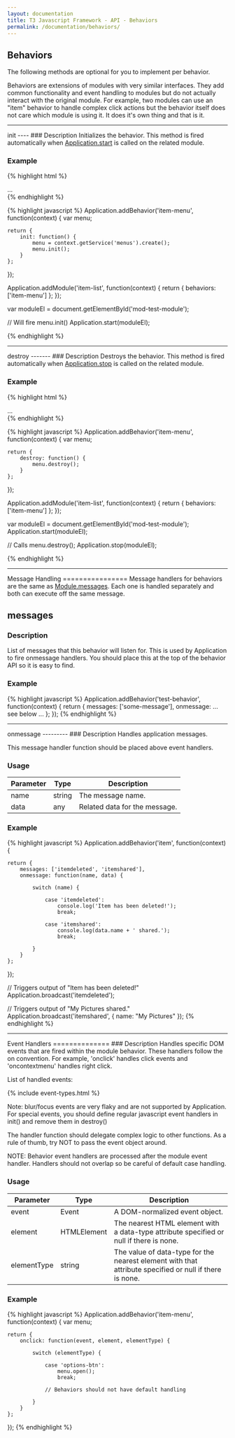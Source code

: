 ```yaml
---
layout: documentation
title: T3 Javascript Framework - API - Behaviors
permalink: /documentation/behaviors/
---
```


Behaviors
---------
The following methods are optional for you to implement per behavior.

Behaviors are extensions of modules with very similar interfaces.
They add common functionality and event handling to modules but do not actually interact with the original module.
For example, two modules can use an "item" behavior to handle complex click actions but the behavior itself
does not care which module is using it. It does it's own thing and that is it.

<hr class="separator">

<div class="anchor" id="init"></div>
init
----
### Description
Initializes the behavior. This method is fired automatically when <a href="{{ site.baseurl }}/documentation/application/#start">Application.start</a> is called on the related module.

### Example
{% highlight html %}
<div id="mod-test-module" class="module" data-module="test-module">
	...
</div>
{% endhighlight %}

{% highlight javascript %}
Application.addBehavior('item-menu', function(context) {
	var menu;

	return {
		init: function() {
			menu = context.getService('menus').create();
			menu.init();
		}
	};
});

Application.addModule('item-list', function(context) {
	return {
		behaviors: ['item-menu']
	};
});

var moduleEl = document.getElementById('mod-test-module');

// Will fire menu.init()
Application.start(moduleEl);

{% endhighlight %}

<hr class="separator">

<div class="anchor" id="destroy"></div>
destroy
-------
### Description
Destroys the behavior. This method is fired automatically when <a href="{{ site.baseurl }}/documentation/application/#stop">Application.stop</a> is called on the related module.

### Example
{% highlight html %}
<div id="mod-test-module" class="module" data-module="test-module">
	...
</div>
{% endhighlight %}

{% highlight javascript %}
Application.addBehavior('item-menu', function(context) {
	var menu;

	return {
		destroy: function() {
			menu.destroy();
		}
	};
});

Application.addModule('item-list', function(context) {
	return {
		behaviors: ['item-menu']
	};
});

var moduleEl = document.getElementById('mod-test-module');
Application.start(moduleEl);

// Calls menu.destroy();
Application.stop(moduleEl);

{% endhighlight %}

<hr class="separator">

<div class="anchor" id="messages"></div>
Message Handling
================
Message handlers for behaviors are the same as <a href="{{ site.baseurl }}/documentation/modules/#messages">Module.messages</a>. Each one is handled separately and both can execute off the
same message.

messages
--------
### Description
List of messages that this behavior will listen for. This is used by Application to fire onmessage handlers.
You should place this at the top of the behavior API so it is easy to find.

### Example
{% highlight javascript %}
Application.addBehavior('test-behavior', function(context) {
	return {
		messages: ['some-message'],
		onmessage: ... see below ...
	};
});
{% endhighlight %}

<hr class="separator">

<div class="anchor" id="onmessage"></div>
onmessage
---------
### Description
Handles application messages.

This message handler function should be placed above event handlers.

### Usage
<table class="table table-striped">
	<thead>
		<tr>
			<th>Parameter</th>
			<th>Type</th>
			<th>Description</th>
		</tr>
	</thead>
	<tbody>
		<tr>
			<td class="required">name</td>
			<td>string</td>
			<td>The message name.</td>
		</tr>
		<tr>
			<td class="optional">data</td>
			<td>any</td>
			<td>Related data for the message.</td>
		</tr>
	</tbody>
</table>

### Example
{% highlight javascript %}
Application.addBehavior('item', function(context) {

	return {
		messages: ['itemdeleted', 'itemshared'],
		onmessage: function(name, data) {

			switch (name) {

				case 'itemdeleted':
					console.log('Item has been deleted!');
					break;

				case 'itemshared':
					console.log(data.name + ' shared.');
					break;

			}
		}
	};

});

// Triggers output of "Item has been deleted!"
Application.broadcast('itemdeleted');

// Triggers output of "My Pictures shared."
Application.broadcast('itemshared', {
	name: "My Pictures"
});
{% endhighlight %}

<hr class="separator">

<div class="anchor" id="event-handlers"></div>
Event Handlers
==============
### Description
Handles specific DOM events that are fired within the module behavior. These handlers follow the on<event> convention.
For example, 'onclick' handles click events and 'oncontextmenu' handles right click.

List of handled events:

{% include event-types.html %}

Note: blur/focus events are very flaky and are not supported by Application. For special events, you should define
regular javascript event handlers in init() and remove them in destroy()

The handler function should delegate complex logic to other functions. As a rule of thumb, try NOT to pass
the event object around.

NOTE: Behavior event handlers are processed after the module event handler. Handlers should not overlap so be careful
of default case handling.

### Usage
<table class="table table-striped">
	<thead>
		<tr>
			<th>Parameter</th>
			<th>Type</th>
			<th>Description</th>
		</tr>
	</thead>
	<tbody>
		<tr>
			<td class="required">event</td>
			<td>Event</td>
			<td>A DOM-normalized event object.</td>
		</tr>
		<tr>
			<td class="required">element</td>
			<td>HTMLElement</td>
			<td>The nearest HTML element with a data-type attribute specified or null if there is none.</td>
		</tr>
		<tr>
			<td class="required">elementType</td>
			<td>string</td>
			<td>The value of data-type for the nearest element with that attribute specified or null if there is none.</td>
		</tr>
	</tbody>
</table>

### Example
{% highlight javascript %}
Application.addBehavior('item-menu', function(context) {
	var menu;

	return {
		onclick: function(event, element, elementType) {

			switch (elementType) {

				case 'options-btn':
					menu.open();
					break;

				// Behaviors should not have default handling

			}
		}
	};

});
{% endhighlight %}

